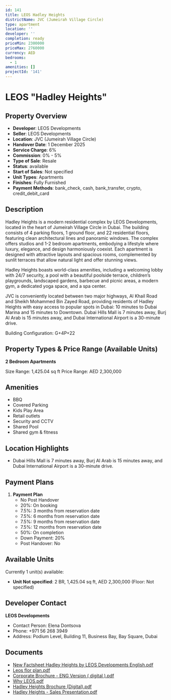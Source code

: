 ```yaml
---
id: 141
title: LEOS Hadley Heights
districtName: JVC (Jumeirah Village Circle)
type: apartment
location: ''
developer: ''
completion: ready
priceMin: 2300000
priceMax: 2760000
currency: AED
bedrooms:
  - 1
amenities: []
projectId: '141'
---
```


# LEOS "Hadley Heights"

## Property Overview
- **Developer**: LEOS Developments
- **Seller**: LEOS Developments
- **Location**: JVC (Jumeirah Village Circle)
- **Handover Date**: 1 December 2025
- **Service Charge**: 6%
- **Commission**: 0% - 5%
- **Type of Sale**: Resale
- **Status**: available
- **Start of Sales**: Not specified
- **Unit Types**: Apartments
- **Finishes**: Fully Furnished
- **Payment Methods**: bank_check, cash, bank_transfer, crypto, credit_debit_card

## Description
Hadley Heights is a modern residential complex by LEOS Developments, located in the heart of Jumeirah Village Circle in Dubai. The building consists of 4 parking floors, 1 ground floor, and 22 residential floors, featuring clean architectural lines and panoramic windows. The complex offers studios and 1-2 bedroom apartments, embodying a lifestyle where luxury, elegance, and design harmoniously coexist. Each apartment is designed with attractive layouts and spacious rooms, complemented by sunlit terraces that allow natural light and offer stunning views.

Hadley Heights boasts world-class amenities, including a welcoming lobby with 24/7 security, a pool with a beautiful poolside terrace, children’s playgrounds, landscaped gardens, barbecue and picnic areas, a modern gym, a dedicated yoga space, and a spa center.

JVC is conveniently located between two major highways, Al Khail Road and Sheikh Mohammed Bin Zayed Road, providing residents of Hadley Heights with easy access to popular spots in Dubai: 10 minutes to Dubai Marina and 15 minutes to Downtown. Dubai Hills Mall is 7 minutes away, Burj Al Arab is 15 minutes away, and Dubai International Airport is a 30-minute drive.

Building Configuration: G+4P+22

## Property Types & Price Range (Available Units)
**2 Bedroom Apartments**

Size Range: 1,425.04 sq ft
Price Range: AED 2,300,000

## Amenities
- BBQ
- Covered Parking
- Kids Play Area
- Retail outlets
- Security and CCTV
- Shared Pool
- Shared gym & fitness

## Location Highlights
- Dubai Hills Mall is 7 minutes away, Burj Al Arab is 15 minutes away, and Dubai International Airport is a 30-minute drive.

## Payment Plans
1. **Payment Plan**
   - No Post Handover
   - 20%: On booking
   - 7.5%: 3 months from reservation date
   - 7.5%: 6 months from reservation date
   - 7.5%: 9 months from reservation date
   - 7.5%: 12 months from reservation date
   - 50%: On completion
   - Down Payment: 20%
   - Post Handover: No

## Available Units
Currently 1 unit(s) available:
- **Unit Not specified**: 2 BR, 1,425.04 sq ft, AED 2,300,000 (Floor: Not specified)

## Developer Contact
**LEOS Developments**
- Contact Person: Elena Dontsova
- Phone: +971 56 268 3949
- Address: Podium Level, Building 11, Business Bay, Bay Square, Dubai

## Documents
- [New Factsheet Hadley Heights by LEOS Developments English.pdf](https://cdn.geniemap.net/2023/06/22/WHwKnNNYenso8KfzmvaswhvWtQzXaahBEGiN2rjK.pdf)
- [Leos flor plan.pdf](https://cdn.geniemap.net/2023/08/09/whW1kuBhZbJVsCAxwHatLbtO1EFKLHoq9hNwUtMk.pdf)
- [Corporate Brochure - ENG Version ( digital ).pdf](https://cdn.geniemap.net/2023/06/22/Y6tcYwR94H1JTvaPCPldV2jf3I69Y7BEWR75nnic.pdf)
- [Why LEOS.pdf](https://cdn.geniemap.net/2023/06/22/VtNTyCxE6ZB0kmMfAu12foPWj9bwBa9oDF3f2MrH.pdf)
- [Hadley Heights Brochure (Digital).pdf](https://cdn.geniemap.net/2023/06/22/ccj4JZ5A0G5v0YSvBpj63bTi8vZrmxiYMJEdFcEP.pdf)
- [Hadley Heights - Sales Presentation.pdf](https://cdn.geniemap.net/2023/06/22/drcgshzBBBkHC0kyPnIpI5E3erQCB9tMzbDkBrXi.pdf)
